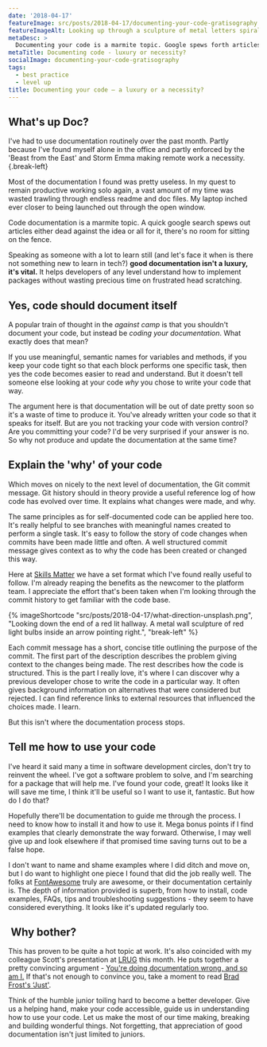 ```yaml
---
date: '2018-04-17'
featureImage: src/posts/2018-04-17/documenting-your-code-gratisography.png
featureImageAlt: Looking up through a sculpture of metal letters spiralling up towards a blue sky.
metaDesc: >
  Documenting your code is a marmite topic. Google spews forth articles either dead against the idea or all for it. There's no room for sitting on the fence.
metaTitle: Documenting code - luxury or necessity?
socialImage: documenting-your-code-gratisography
tags:
  - best practice
  - level up
title: Documenting your code – a luxury or a necessity?
---
```


## What's up Doc?

I've had to use documentation routinely over the past month. Partly because I've found myself alone in the office and partly enforced by the 'Beast from the East' and Storm Emma making remote work a necessity.{.break-left}

Most of the documentation I found was pretty useless. In my quest to remain productive working solo again, a vast amount of my time was wasted trawling through endless readme and doc files. My laptop inched ever closer to being launched out through the open window.

Code documentation is a marmite topic. A quick google search spews out articles either dead against the idea or all for it, there's no room for sitting on the fence.

Speaking as someone with a lot to learn still (and let's face it when is there not something new to learn in tech?) **good documentation isn't a luxury, it's vital.** It helps developers of any level understand how to implement packages without wasting precious time on frustrated head scratching.

## Yes, code should document itself

A popular train of thought in the *against camp* is that you shouldn't document your code, but instead be _coding your documentation_. What exactly does that mean?

If you use meaningful, semantic names for variables and methods, if you keep your code tight so that each block performs one specific task, then yes the code becomes easier to read and understand. But it doesn't tell someone else looking at your code *why* you chose to write your code that way.

The argument here is that documentation will be out of date pretty soon so it's a waste of time to produce it. You've already written your code so that it speaks for itself. But are you not tracking your code with version control? Are you committing your code? I'd be very surprised if your answer is no. So why not produce and update the documentation at the same time?

## Explain the 'why' of your code

Which moves on nicely to the next level of documentation, the Git commit message. Git history should in theory provide a useful reference log of how code has evolved over time. It explains what changes were made, and why.

The same principles as for self-documented code can be applied here too. It's really helpful to see branches with meaningful names created to perform a single task. It's easy to follow the story of code changes when commits have been made little and often. A well structured commit message gives context as to why the code has been created or changed this way.

Here at [Skills Matter][1] we have a set format which I've found really useful to follow. I'm already reaping the benefits as the newcomer to the platform team. I appreciate the effort that's been taken when I'm looking through the commit history to get familiar with the code base.

{% imageShortcode "src/posts/2018-04-17/what-direction-unsplash.png", "Looking down the end of a red lit hallway. A metal wall sculpture of red light bulbs inside an arrow pointing right.", "break-left" %}

Each commit message has a short, concise title outlining the purpose of the commit. The first part of the description describes the problem giving context to the changes being made. The rest describes how the code is structured. This is the part I really love, it's where I can discover why a previous developer chose to write the code in a particular way. It often gives background information on alternatives that were considered but rejected. I can find reference links to external resources that influenced the choices made. I learn.

But this isn't where the documentation process stops.

## Tell me how to use your code

I've heard it said many a time in software development circles, don't try to reinvent the wheel. I've got a software problem to solve, and I'm searching for a package that will help me. I've found your code, great! It looks like it will save me time, I think it'll be useful so I want to use it, fantastic. But how do I do that?

Hopefully there'll be documentation to guide me through the process. I need to know how to install it and how to use it. Mega bonus points if I find examples that clearly demonstrate the way forward. Otherwise, I may well give up and look elsewhere if that promised time saving turns out to be a false hope.

I don't want to name and shame examples where I did ditch and move on, but I do want to highlight one piece I found that did the job really well. The folks at [FontAwesome][2] truly are awesome, or their documentation certainly is. The depth of information provided is superb, from how to install, code examples, FAQs, tips and troubleshooting suggestions - they seem to have considered everything. It looks like it's updated regularly too.

##  Why bother?

This has proven to be quite a hot topic at work. It's also coincided with my colleague Scott's presentation at [LRUG][3] this month. He puts together a pretty convincing argument - [You're doing documentation wrong, and so am I.][4] If that's not enough to convince you, take a moment to read [Brad Frost's &#8216;Just'][5].

Think of the humble junior toiling hard to become a better developer. Give us a helping hand, make your code accessible, guide us in understanding how to use your code. Let us make the most of our time making, breaking and building wonderful things. Not forgetting, that appreciation of good documentation isn't just limited to juniors.

[1]: https://skillsmatter.com/
[2]: https://fontawesome.com/how-to-use/on-the-web/referencing-icons/basic-use
[3]: http://lrug.org/
[4]: http://bit.ly/2vnPdbJ
[5]: http://bit.ly/2H7Op0j
